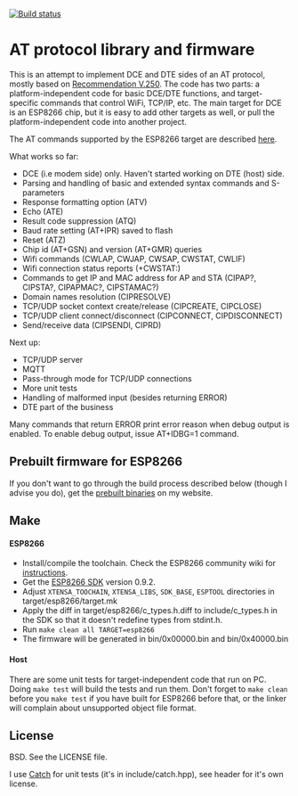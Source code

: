 [![Build status](http://img.shields.io/travis/igrr/atproto.svg)](https://travis-ci.org/igrr/atproto)

AT protocol library and firmware
================================

This is an attempt to implement DCE and DTE sides of an AT protocol, mostly based on [Recommendation V.250].
The code has two parts: a platform-independent code for basic DCE/DTE functions, and target-specific commands that control WiFi, TCP/IP, etc. The main target for DCE is an ESP8266 chip, but it is easy to add other targets as well, or pull the platform-independent code into another project.

The AT commands supported by the ESP8266 target are described [here](./commands.md).

What works so far:
  - DCE (i.e modem side) only. Haven't started working on DTE (host) side.
  - Parsing and handling of basic and extended syntax commands and S-parameters
  - Response formatting option (ATV)
  - Echo (ATE)
  - Result code suppression (ATQ)
  - Baud rate setting (AT+IPR) saved to flash
  - Reset (ATZ)
  - Chip id (AT+GSN) and version (AT+GMR) queries
  - Wifi commands (CWLAP, CWJAP, CWSAP, CWSTAT, CWLIF)
  - Wifi connection status reports (+CWSTAT:)
  - Commands to get IP and MAC address for AP and STA (CIPAP?, CIPSTA?, CIPAPMAC?, CIPSTAMAC?)
  - Domain names resolution (CIPRESOLVE)
  - TCP/UDP socket context create/release (CIPCREATE, CIPCLOSE)
  - TCP/UDP client connect/disconnect (CIPCONNECT, CIPDISCONNECT)
  - Send/receive data (CIPSENDI, CIPRD)

Next up:
  - TCP/UDP server
  - MQTT
  - Pass-through mode for TCP/UDP connections
  - More unit tests
  - Handling of malformed input (besides returning ERROR)
  - DTE part of the business

Many commands that return ERROR print error reason when debug output is enabled. 
To enable debug output, issue AT+IDBG=1 command.
 
Prebuilt firmware for ESP8266
-----------------------------
If you don't want to go through the build process described below (though I advise you do), get the [prebuilt binaries] on my website.

Make
----

#### ESP8266

- Install/compile the toolchain. Check the ESP8266 community wiki for [instructions](https://github.com/esp8266/esp8266-wiki/wiki/Toolchain).
- Get the [ESP8266 SDK] version 0.9.2.
- Adjust `XTENSA_TOOCHAIN`, `XTENSA_LIBS`, `SDK_BASE`, `ESPTOOL` directories in target/esp8266/target.mk
- Apply the diff in target/esp8266/c_types.h.diff to include/c_types.h in the SDK so that it doesn't redefine types from stdint.h.
- Run ```make clean all TARGET=esp8266```
- The firmware will be generated in bin/0x00000.bin and bin/0x40000.bin

#### Host
There are some unit tests for target-independent code that run on PC. Doing ```make test``` will build the tests and run them. Don't forget to ```make clean``` before you ```make test``` if you have built for ESP8266 before that, or the linker will complain about unsupported object file format.

License
-------

BSD. See the LICENSE file.

I use [Catch] for unit tests (it's in include/catch.hpp), see header for it's own license.

<!--I have pulled in [LwIP] code as a subtree. It is also licensed under BSD, see lwip/COPYING.-->

[Recommendation V.250]:https://www.itu.int/rec/T-REC-V.250-200307-I/en
[Catch]:https://github.com/philsquared/Catch
[prebuilt binaries]:http://th.igrr.me
[LwIP]:http://savannah.nongnu.org/projects/lwip/
[ESP8266 SDK]:http://bbs.espressif.com/viewtopic.php?f=5&t=3


